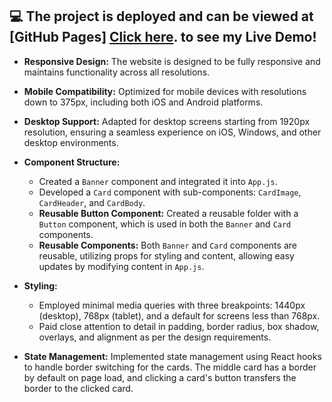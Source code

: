 ## :computer: The project is deployed and can be viewed at [GitHub Pages] [Click here](https://anuachu.github.io/frontend-dealer-app). to see my Live Demo!

- **Responsive Design:** The website is designed to be fully responsive and maintains functionality across all resolutions.

- **Mobile Compatibility:** Optimized for mobile devices with resolutions down to 375px, including both iOS and Android platforms.

- **Desktop Support:** Adapted for desktop screens starting from 1920px resolution, ensuring a seamless experience on iOS, Windows, and other desktop environments.

- **Component Structure:** 
  - Created a `Banner` component and integrated it into `App.js`.
  - Developed a `Card` component with sub-components: `CardImage`, `CardHeader`, and `CardBody`.
  - **Reusable Button Component:** Created a reusable folder with a `Button` component, which is used in both the `Banner` and `Card` components.
  - **Reusable Components:** Both `Banner` and `Card` components are reusable, utilizing props for styling and content, allowing easy updates by modifying content in `App.js`.

- **Styling:** 
  - Employed minimal media queries with three breakpoints: 1440px (desktop), 768px (tablet), and a default for screens less than 768px.
  - Paid close attention to detail in padding, border radius, box shadow, overlays, and alignment as per the design requirements.

- **State Management:** Implemented state management using React hooks to handle border switching for the cards. The middle card has a border by default on page load, and clicking a card's button transfers the border to the clicked card.

